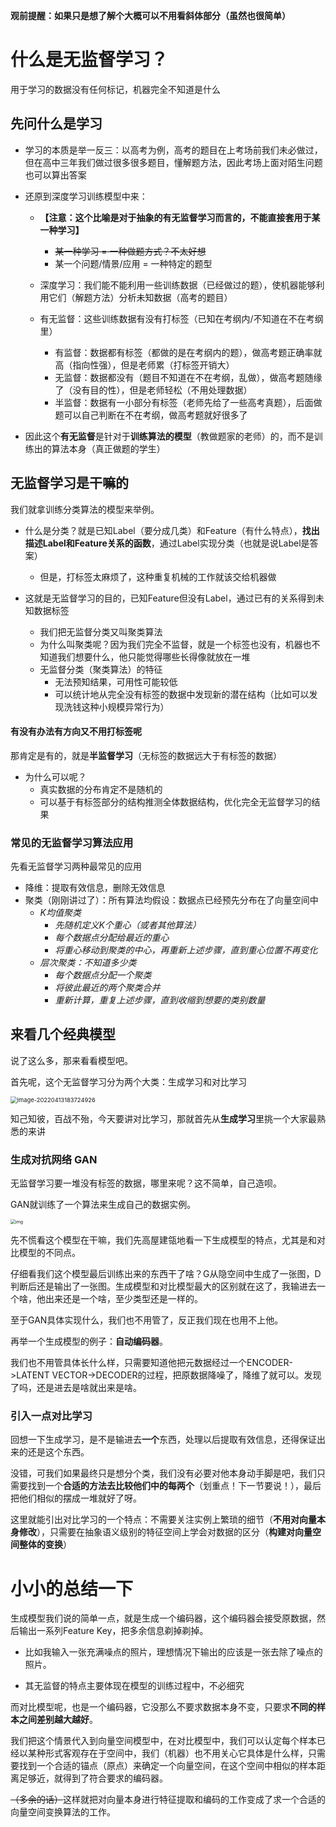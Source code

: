 **观前提醒：如果只是想了解个大概可以不用看斜体部分（虽然也很简单）**

# 什么是无监督学习？

用于学习的数据没有任何标记，机器完全不知道是什么

## 先问什么是学习

- 学习的本质是举一反三：以高考为例，高考的题目在上考场前我们未必做过，但在高中三年我们做过很多很多题目，懂解题方法，因此考场上面对陌生问题也可以算出答案
- 还原到深度学习训练模型中来：
  - **【注意：这个比喻是对于抽象的有无监督学习而言的，不能直接套用于某一种学习】**
    - ~~某一种学习 = 一种做题方式？不太好想~~
    - 某一个问题/情景/应用 = 一种特定的题型

  - 深度学习：我们能不能利用一些训练数据（已经做过的题），使机器能够利用它们（解题方法）分析未知数据（高考的题目）
  - 有无监督：这些训练数据有没有打标签（已知在考纲内/不知道在不在考纲里）
    - 有监督：数据都有标签（都做的是在考纲内的题），做高考题正确率就高（指向性强），但是老师累（打标签开销大）
    - 无监督：数据都没有（题目不知道在不在考纲，乱做），做高考题随缘了（没有目的性），但是老师轻松（不用处理数据）
    - 半监督：数据有一小部分有标签（老师先给了一些高考真题），后面做题可以自己判断在不在考纲，做高考题就好很多了

- 因此这个**有无监督**是针对于**训练算法的模型**（教做题家的老师）的，而不是训练出的算法本身（真正做题的学生）

## 无监督学习是干嘛的

我们就拿训练分类算法的模型来举例。

- 什么是分类？就是已知Label（要分成几类）和Feature（有什么特点），**找出描述Label和Feature关系的函数**，通过Label实现分类（也就是说Label是答案）
  - 但是，打标签太麻烦了，这种重复机械的工作就该交给机器做

- 这就是无监督学习的目的，已知Feature但没有Label，通过已有的关系得到未知数据标签 
  - 我们把无监督分类又叫聚类算法
  - 为什么叫聚类呢？因为我们完全不监督，就是一个标签也没有，机器也不知道我们想要什么，他只能觉得哪些长得像就放在一堆
  - 无监督分类（聚类算法）的特征
    - 无法预知结果，可用性可能较低
    - 可以统计地从完全没有标签的数据中发现新的潜在结构（比如可以发现洗钱这种小规模异常行为）

#### 有没有办法有方向又不用打标签呢

那肯定是有的，就是**半监督学习**（无标签的数据远大于有标签的数据）

- 为什么可以呢？
  - 真实数据的分布肯定不是随机的
  - 可以基于有标签部分的结构推测全体数据结构，优化完全无监督学习的结果

### 常见的无监督学习算法应用

先看无监督学习两种最常见的应用

- 降维：提取有效信息，删除无效信息
- 聚类（刚刚讲过了）：所有算法均假设：数据点已经预先分布在了向量空间中
  - *K均值聚类*
    - *先随机定义K个重心（或者其他算法）*
    - *每个数据点分配给最近的重心*
    - *将重心移动到聚类的中心，再重新上述步骤，直到重心位置不再变化*
  - *层次聚类：不知道多少类*
    - *每个数据点分配一个聚类*
    - *将彼此最近的两个聚类合并*
    - *重新计算，重复上述步骤，直到收缩到想要的类别数量*

## 来看几个经典模型

说了这么多，那来看看模型吧。

首先呢，这个无监督学习分为两个大类：生成学习和对比学习

<img src="C:/Users/kirito/AppData/Roaming/Typora/typora-user-images/image-20220413183724926.png" alt="image-20220413183724926" style="zoom: 67%;" />

知己知彼，百战不殆，今天要讲对比学习，那就首先从**生成学习**里挑一个大家最熟悉的来讲

### 生成对抗网络 GAN

无监督学习要一堆没有标签的数据，哪里来呢？这不简单，自己造呗。

GAN就训练了一个算法来生成自己的数据实例。

<img src="https://pic2.zhimg.com/v2-8e747f48105e3507e9d64c2faaab78ad_r.jpg" alt="img" style="zoom:50%;" />

先不慌看这个模型在干嘛，我们先高屋建瓴地看一下生成模型的特点，尤其是和对比模型的不同点。

仔细看我们这个模型最后训练出来的东西干了啥？G从隐空间中生成了一张图，D判断后还是输出了一张图。生成模型和对比模型最大的区别就在这了，我输进去一个啥，他出来还是一个啥，至少类型还是一样的。

至于GAN具体实现什么，我们也不用管了，反正我们现在也用不上他。

再举一个生成模型的例子：**自动编码器**。

我们也不用管具体长什么样，只需要知道他把元数据经过一个ENCODER->LATENT VECTOR->DECODER的过程，把原数据降噪了，降维了就可以。发现了吗，还是进去是啥就出来是啥。

### 引入一点对比学习

回想一下生成学习，是不是输进去**一个**东西，处理以后提取有效信息，还得保证出来的还是这个东西。

没错，可我们如果最终只是想分个类，我们没有必要对他本身动手脚是吧，我们只需要找到一个**合适的方法去比较他们中的每两个**（划重点！下一节要说！），最后把他们相似的摆成一堆就好了呀。

这里就能引出对比学习的一个特点：不需要关注实例上繁琐的细节（**不用对向量本身修改**），只需要在抽象语义级别的特征空间上学会对数据的区分（**构建对向量空间整体的变换**）



# 小小的总结一下

生成模型我们说的简单一点，就是生成一个编码器，这个编码器会接受原数据，然后输出一系列Feature Key，把多余信息剃掉剃掉。

- 比如我输入一张充满噪点的照片，理想情况下输出的应该是一张去除了噪点的照片。

- 其无监督的特点主要体现在模型的训练过程中，不必细究

而对比模型呢，也是一个编码器，它没那么不要求数据本身不变，只要求**不同的样本之间差别越大越好**。

我们把这个情景代入到向量空间模型中，在对比模型中，我们可以认定每个样本已经以某种形式客观存在于空间中，我们（机器）也不用关心它具体是什么样，只需要找到一个合适的锚点（原点）来确定一个向量空间，在这个空间中相似的样本距离足够近，就得到了符合要求的编码器。

~~（多余的话）~~这样就把对向量本身进行特征提取和编码的工作变成了求一个合适的向量空间变换算法的工作。

